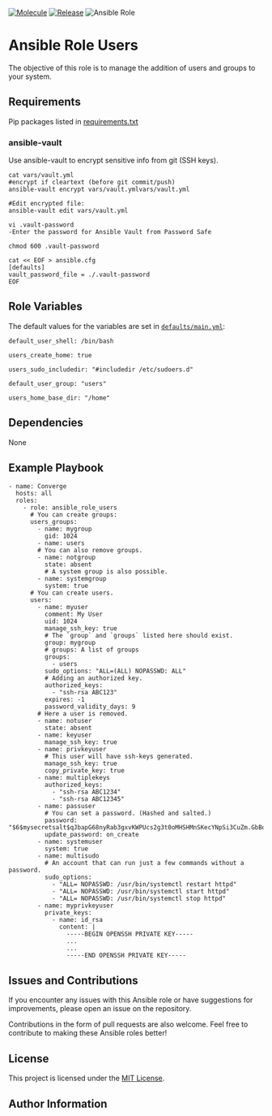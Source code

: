 [![Molecule](https://github.com/iamenr0s/ansible-role-users/actions/workflows/molecule.yml/badge.svg)](https://github.com/iamenr0s/ansible-role-users/actions/workflows/molecule.yml) [![Release](https://github.com/iamenr0s/ansible-role-users/actions/workflows/release.yml/badge.svg)](https://github.com/iamenr0s/ansible-role-users/actions/workflows/release.yml) ![Ansible Role](https://img.shields.io/ansible/role/d/iamenr0s/ansible_role_users)

# Ansible Role Users

The objective of this role is to manage the addition of users and groups to your system.

## Requirements

Pip packages listed in  [requirements.txt](https://github.com/iamenr0s/ansible-role-users/blob/master/requirements.txt)

### ansible-vault

Use ansible-vault to encrypt sensitive info from git (SSH keys).

```
cat vars/vault.yml
#encrypt if cleartext (before git commit/push)
ansible-vault encrypt vars/vault.ymlvars/vault.yml

#Edit encrypted file:
ansible-vault edit vars/vault.yml

vi .vault-password
-Enter the password for Ansible Vault from Password Safe

chmod 600 .vault-password

cat << EOF > ansible.cfg
[defaults]
vault_password_file = ./.vault-password
EOF
```

## Role Variables

The default values for the variables are set in [`defaults/main.yml`](https://github.com/iamenr0s/ansible-role-users/blob/master/defaults/main.yml):

```
default_user_shell: /bin/bash

users_create_home: true

users_sudo_includedir: "#includedir /etc/sudoers.d"

default_user_group: "users"

users_home_base_dir: "/home"
```

## Dependencies

None

## Example Playbook

```
- name: Converge
  hosts: all
  roles:
    - role: ansible_role_users
      # You can create groups:
      users_groups:
        - name: mygroup
          gid: 1024
        - name: users
        # You can also remove groups.
        - name: notgroup
          state: absent
          # A system group is also possible.
        - name: systemgroup
          system: true
      # You can create users.
      users:
        - name: myuser
          comment: My User
          uid: 1024
          manage_ssh_key: true
          # The `group` and `groups` listed here should exist.
          group: mygroup
          # groups: A list of groups
          groups:
            - users
          sudo_options: "ALL=(ALL) NOPASSWD: ALL"
          # Adding an authorized key.
          authorized_keys:
            - "ssh-rsa ABC123"
          expires: -1
          password_validity_days: 9
        # Here a user is removed.
        - name: notuser
          state: absent
        - name: keyuser
          manage_ssh_key: true
        - name: privkeyuser
          # This user will have ssh-keys generated.
          manage_ssh_key: true
          copy_private_key: true
        - name: multiplekeys
          authorized_keys:
            - "ssh-rsa ABC1234"
            - "ssh-rsa ABC12345"
        - name: passuser
          # You can set a password. (Hashed and salted.)
          password: "$6$mysecretsalt$qJbapG68nyRab3gxvKWPUcs2g3t0oMHSHMnSKecYNpSi3CuZm.GbBqXO8BE6EI6P1JUefhA0qvD7b5LSh./PU1"
          update_password: on_create
        - name: systemuser
          system: true
        - name: multisudo
          # An account that can run just a few commands without a password.
          sudo_options:
            - "ALL= NOPASSWD: /usr/bin/systemctl restart httpd"
            - "ALL= NOPASSWD: /usr/bin/systemctl start httpd"
            - "ALL= NOPASSWD: /usr/bin/systemctl stop httpd"
        - name: myprivkeyuser
          private_keys:
            - name: id_rsa
              content: |
                -----BEGIN OPENSSH PRIVATE KEY-----
                ...
                ...
                -----END OPENSSH PRIVATE KEY-----
```

## Issues and Contributions

If you encounter any issues with this Ansible role or have suggestions for improvements, please open an issue on the repository.

Contributions in the form of pull requests are also welcome. Feel free to contribute to making these Ansible roles better!

## License

This project is licensed under the [MIT License](LICENSE).

## Author Information
